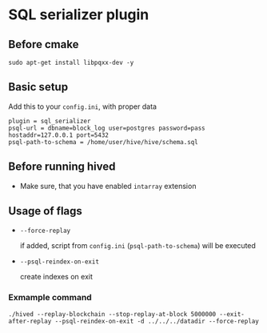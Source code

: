 # SQL serializer plugin

## Before cmake

	sudo apt-get install libpqxx-dev -y

## Basic setup

Add this to your `config.ini`, with proper data

```
plugin = sql_serializer
psql-url = dbname=block_log user=postgres password=pass hostaddr=127.0.0.1 port=5432
psql-path-to-schema = /home/user/hive/hive/schema.sql
```

## Before running hived

- Make sure, that you have enabled `intarray` extension

## Usage of flags

- `--force-replay` 

	if added, script from `config.ini` (`psql-path-to-schema`) will be executed

- `--psql-reindex-on-exit` 

	create indexes on exit


### Exmample command

	./hived --replay-blockchain --stop-replay-at-block 5000000 --exit-after-replay --psql-reindex-on-exit -d ../../../datadir --force-replay